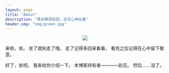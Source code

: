 ```yaml
---
layout: page
title: "About"
description: "黑白罪恶轮回，恋花心神永垂"
header-img: "img/green.jpg"
---
```



<center>
    <p><img src="http://7xlfkx.com1.z0.glb.clouddn.com/white2.jpg" align="center"></p>
</center>

 来啦，坐。
 坐了就别走了哦。
 走了记得多回来看看。
 看完之后记得在心中留下敬意。
 
 好了，坐吧。
 我来给你介绍一下。
 本博客持有者————赴花。
 然后.......没了。





